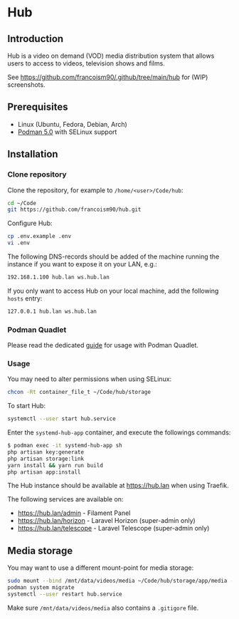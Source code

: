 # Hub

## Introduction

Hub is a video on demand (VOD) media distribution system that allows users to access to videos, television shows and films.

See <https://github.com/francoism90/.github/tree/main/hub> for (WIP) screenshots.

## Prerequisites

- Linux (Ubuntu, Fedora, Debian, Arch)
- [Podman 5.0](https://podman.io/) with SELinux support

## Installation

### Clone repository

Clone the repository, for example to `/home/<user>/Code/hub`:

```bash
cd ~/Code
git https://github.com/francoism90/hub.git
```

Configure Hub:

```bash
cp .env.example .env
vi .env
```

The following DNS-records should be added of the machine running the instance if you want to expose it on your LAN, e.g.:

```md
192.168.1.100 hub.lan ws.hub.lan
```

If you only want to access Hub on your local machine, add the following `hosts` entry:

```md
127.0.0.1 hub.lan ws.hub.lan
```

### Podman Quadlet

Please read the dedicated [guide](https://github.com/francoism90/hub/tree/main/podman) for usage with Podman Quadlet.

### Usage

You may need to alter permissions when using SELinux:

```bash
chcon -Rt container_file_t ~/Code/hub/storage
```

To start Hub:

```bash
systemctl --user start hub.service
```

Enter the `systemd-hub-app` container, and execute the followings commands:

```bash
$ podman exec -it systemd-hub-app sh
php artisan key:generate
php artisan storage:link
yarn install && yarn run build
php artisan app:install
```

The Hub instance should be available at <https://hub.lan> when using Traefik.

The following services are available on:

- <https://hub.lan/admin> - Filament Panel
- <https://hub.lan/horizon> - Laravel Horizon (super-admin only)
- <https://hub.lan/telescope> - Laravel Telescope (super-admin only)

## Media storage

You may want to use a different mount-point for media storage:

```bash
sudo mount --bind /mnt/data/videos/media ~/Code/hub/storage/app/media -o x-gvfs-hide
podman system migrate
systemctl --user restart hub.service
```

Make sure `/mnt/data/videos/media` also contains a `.gitigore` file.
